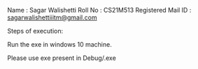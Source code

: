 Name : Sagar Walishetti Roll No : CS21M513 Registered Mail ID : sagarwalishettiiitm@gmail.com

Steps of execution:

Run the exe in windows 10 machine.

Please use exe present in Debug/.exe 
